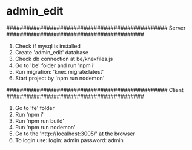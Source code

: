 # admin_edit

################################################ Server #########################################
1. Check if mysql is installed
2. Create 'admin_edit' database
3. Check db connection at be/knexfiles.js
4. Go to 'be' folder and run 'npm i'
5. Run migration: 'knex migrate:latest'
6. Start project by 'npm run nodemon'

################################################ Client #########################################
1. Go to 'fe' folder
2. Run 'npm i'
3. Run 'npm run build'
4. Run 'npm run nodemon'
5. Go to the 'http://localhost:3005/' at the browser
6. To login use:
  login: admin
  password: admin
